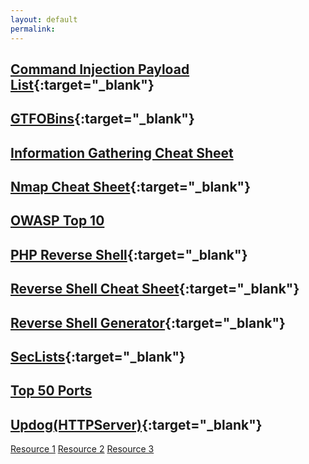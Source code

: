 ```yaml
---
layout: default
permalink:
---
```

## [Command Injection Payload List](https://github.com/payloadbox/command-injection-payload-list){:target="_blank"}

## [GTFOBins](https://gtfobins.github.io/){:target="_blank"}

## [Information Gathering Cheat Sheet](/Information-Gathering-Cheat-Sheet/) 

## [Nmap Cheat Sheet](https://highon.coffee/blog/nmap-cheat-sheet/){:target="_blank"}

## [OWASP Top 10](/OWASP-Top-Ten/)

## [PHP Reverse Shell](https://pentestmonkey.net/tag/php){:target="_blank"}

## [Reverse Shell Cheat Sheet](https://swisskyrepo.github.io/InternalAllTheThings/cheatsheets/shell-reverse-cheatsheet/){:target="_blank"}

## [Reverse Shell Generator](https://www.revshells.com/){:target="_blank"}

## [SecLists](https://github.com/danielmiessler/SecLists){:target="_blank"}

## [Top 50 Ports](/Port-List/)

## [Updog(HTTPServer)](https://github.com/sc0tfree/updog){:target="_blank"}



<div class="resource-list">
    <a href="https://example.com/resource1">Resource 1</a>
    <a href="https://example.com/resource2">Resource 2</a>
    <a href="https://example.com/resource3">Resource 3</a>
</div>
